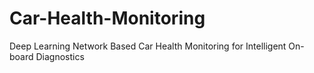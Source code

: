 # Car-Health-Monitoring
Deep Learning Network Based Car Health Monitoring for Intelligent On-board Diagnostics
